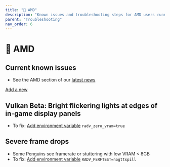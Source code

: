 ```yaml
---
title: "💖 AMD"
description: "Known issues and troubleshooting steps for AMD users running Star Citizen on Linux"
parent: "Troubleshooting"
nav_order: 6
---
```


# 💖 AMD

## Current known issues
- See the AMD section of our [latest news](/#news)

[Add a new](/Tips-and-Tricks#how-to-edit-the-launch-script)
## Vulkan Beta: Bright flickering lights at edges of in-game display panels
- To fix: [Add environment variable](/Tips-and-Tricks#how-to-edit-the-launch-script) `radv_zero_vram=true`


## Severe frame drops
- Some Penguins see framerate or stuttering with low VRAM < 8GB
- To  fix: [Add environment variable](/Tips-and-Tricks#how-to-edit-the-launch-script) `RADV_PERFTEST=nogttspill`
